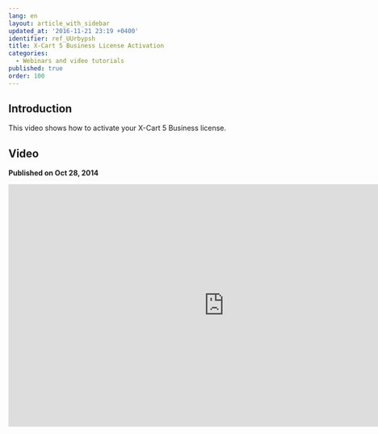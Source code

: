 ```yaml
---
lang: en
layout: article_with_sidebar
updated_at: '2016-11-21 23:19 +0400'
identifier: ref_UUrbypsh
title: X-Cart 5 Business License Activation
categories:
  - Webinars and video tutorials
published: true
order: 100
---
```



## Introduction

This video shows how to activate your X-Cart 5 Business license.

## Video
**Published on Oct 28, 2014**
<iframe class="youtube-player" type="text/html" style="width: 853px; height: 480px" src="http://www.youtube.com/embed/mmedPCQ91yA" frameborder="0"></iframe>
